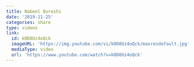 ```yaml
---
title: Nabeel Qureshi
date: '2019-11-25'
categories: share
type: videos
link:
  id: k0D8Uz4oQck
  imageURL: 'https://img.youtube.com/vi/k0D8Uz4oQck/maxresdefault.jpg'
  mediaType: video
  url: 'https://www.youtube.com/watch?v=k0D8Uz4oQck'
---
```


